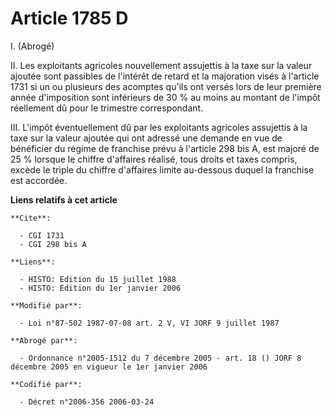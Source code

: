 # Article 1785 D

I. (Abrogé)

II. Les exploitants agricoles nouvellement assujettis à la taxe sur la valeur ajoutée sont passibles de l'intérêt de retard
et la majoration visés à l'article 1731 si un ou plusieurs des acomptes qu'ils ont versés lors de leur première année
d'imposition sont inférieurs de 30 % au moins au montant de l'impôt réellement dû pour le trimestre correspondant.

III. L'impôt éventuellement dû par les exploitants agricoles assujettis à la taxe sur la valeur ajoutée qui ont adressé une
demande en vue de bénéficier du régime de franchise prévu à l'article 298 bis A, est majoré de 25 % lorsque le chiffre
d'affaires réalisé, tous droits et taxes compris, excède le triple du chiffre d'affaires limite au-dessous duquel la
franchise est accordée.

**Liens relatifs à cet article**

	**Cite**:

	  - CGI 1731
	  - CGI 298 bis A

	**Liens**:

	  - HISTO: Edition du 15 juillet 1988
	  - HISTO: Edition du 1er janvier 2006

	**Modifié par**:

	  - Loi n°87-502 1987-07-08 art. 2 V, VI JORF 9 juillet 1987

	**Abrogé par**:

	  - Ordonnance n°2005-1512 du 7 décembre 2005 - art. 18 () JORF 8 décembre 2005 en vigueur le 1er janvier 2006

	**Codifié par**:

	  - Décret n°2006-356 2006-03-24
